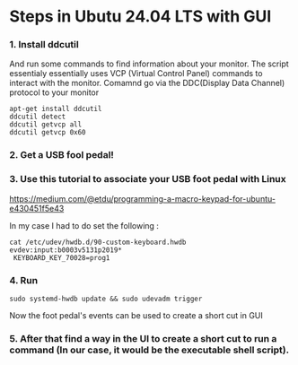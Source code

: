 # Steps in Ubutu 24.04 LTS with GUI

### 1. Install ddcutil  
And run some commands to find information about your monitor.
The script essentialy essentially uses VCP (Virtual Control Panel) commands to interact with the monitor.
Comamnd go via the DDC(Display Data Channel) protocol to your monitor
```
apt-get install ddcutil
ddcutil detect
ddcutil getvcp all
ddcutil getvcp 0x60
```
### 2. Get a USB fool pedal!

### 3. Use this tutorial to associate your USB foot pedal with Linux
https://medium.com/@etdu/programming-a-macro-keypad-for-ubuntu-e430451f5e43

In my case I had to do set the following :
```
cat /etc/udev/hwdb.d/90-custom-keyboard.hwdb  
evdev:input:b0003v5131p2019*
 KEYBOARD_KEY_70028=prog1
```
### 4. Run
```
sudo systemd-hwdb update && sudo udevadm trigger
```
Now the foot pedal's events can be used to create a short cut in GUI

### 5. After that find a way in the UI to create a short cut to run a command (In our case, it would be the executable shell script).


